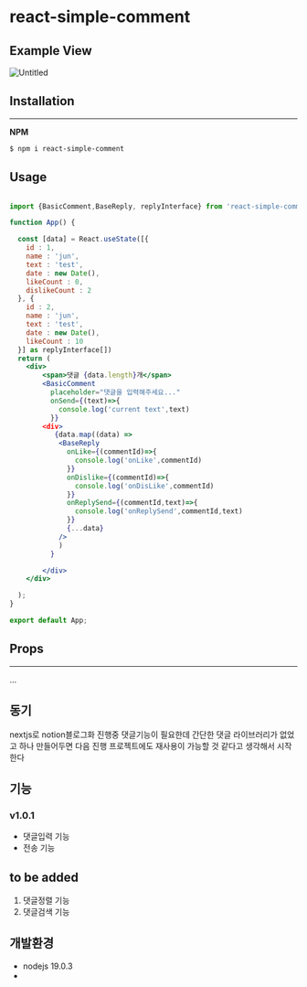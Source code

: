 # react-simple-comment

## Example View

![Untitled](https://file.notion.so/f/s/1e37348e-9b90-4712-aea8-806923764fec/Untitled.png?id=37625d3e-9974-4c35-9341-28034b071459&table=block&spaceId=45e5d7de-c052-4677-be01-f6ae18382d8a&expirationTimestamp=1681459310252&signature=-8Rs7QgQ7w_HmeVuswbJOsuS8jrZfoYA4CSE38Mmk8I&downloadName=Untitled.png)

## ****Installation****

---

**NPM**

```bash
$ npm i react-simple-comment
```

## Usage

```jsx

import {BasicComment,BaseReply, replyInterface} from 'react-simple-comment'

function App() {

  const [data] = React.useState([{
    id : 1,
    name : 'jun',
    text : 'test',
    date : new Date(),
    likeCount : 0,
    dislikeCount : 2
  }, {
    id : 2,
    name : 'jun',
    text : 'test',
    date : new Date(),
    likeCount : 10 
  }] as replyInterface[])
  return (
    <div>
        <span>댓글 {data.length}개</span>
        <BasicComment 
          placeholder="댓글을 입력해주세요..."
          onSend={(text)=>{
            console.log('current text',text)
          }}
        <div>
           {data.map((data) => 
            <BaseReply  
              onLike={(commentId)=>{
                console.log('onLike',commentId)
              }}
              onDislike={(commentId)=>{
                console.log('onDisLike',commentId)
              }}
              onReplySend={(commentId,text)=>{
                console.log('onReplySend',commentId,text)
              }}
              {...data}
            />
            )
          }

        </div>
    </div>

  );
}

export default App;
```

## Props

---

…

## 동기

nextjs로 notion블로그화 진행중 댓글기능이 필요한데 간단한 댓글 라이브러리가 없었고 하나 만들어두면 다음 진행 프로젝트에도 재사용이 가능할 것 같다고 생각해서 시작한다

## 기능

### v1.0.1

- 댓글입력 기능
- 전송 기능

## **to be added**

1. 댓글정렬 기능
2. 댓글검색 기능

## 개발환경

- nodejs 19.0.3
-